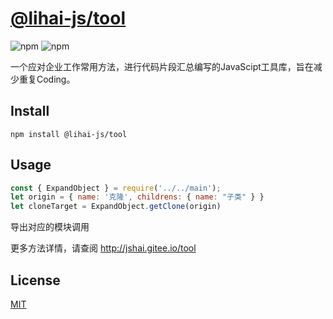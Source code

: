 # [@lihai-js/tool](http://jshai.gitee.io/tool)

![npm](https://img.shields.io/npm/v/@lihai-js/tool)
![npm](https://img.shields.io/npm/dt/@lihai-js/tool)

一个应对企业工作常用方法，进行代码片段汇总编写的JavaScipt工具库，旨在减少重复Coding。



## Install

```shell
npm install @lihai-js/tool
```



## Usage

```js
const { ExpandObject } = require('../../main');
let origin = { name: '克隆', childrens: { name: "子类" } }
let cloneTarget = ExpandObject.getClone(origin)
```
导出对应的模块调用

更多方法详情，请查阅 http://jshai.gitee.io/tool



## License

[MIT](http://opensource.org/licenses/MIT)


